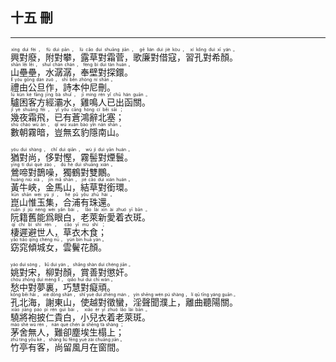 ## 十五 刪
---
<div>

<p>
<ruby><rb> 興對廢，附對攀，露草對霜菅，歌廉對借寇，習孔對希顏。 </rb> <rt>xìng  duì  fèi ， fù  duì  pān ， lù  cǎo  duì  shuāng  jiān ， gē  lián  duì  jiè  kòu ， xí  kǒng  duì  xī  yán 。</rt></ruby><BR>
<ruby><rb> 山壘壘，水潺潺，奉壁對探鐶。 </rb> <rt>shān  lěi  lěi ， shuǐ  chán  chán ， fèng  bì  duì  tàn  huán 。</rt></ruby><BR>
<ruby><rb> 禮由公旦作，詩本仲尼刪。 </rb> <rt>lǐ  yóu  gōng  dàn  zuò ， shī  běn  zhòng  ní  shān 。</rt></ruby><BR>
<ruby><rb> 驢困客方經灞水，雞鳴人已出函關。 </rb> <rt>lǘ  kùn  kè  fāng  jīng  bà  shuǐ ， jī  míng  rén  yǐ  chū  hán  guān 。</rt></ruby><BR>
<ruby><rb> 幾夜霜飛，已有蒼鴻辭北塞； </rb> <rt>jǐ  yè  shuāng  fēi ， yǐ  yǒu  cāng  hóng  cí  běi  sāi ；</rt></ruby><BR>
<ruby><rb> 數朝霧暗，豈無玄豹隱南山。 </rb> <rt>shù  cháo  wù  àn ， qǐ  wú  xuán  bào  yǐn  nán  shān 。</rt></ruby><BR></P>

<p>
<ruby><rb> 猶對尚，侈對慳，霧髻對煙鬟。 </rb> <rt>yóu  duì  shàng ， chǐ  duì  qiān ， wù  jì  duì  yān  huán 。</rt></ruby><BR>
<ruby><rb> 鶯啼對鵲噪，獨鶴對雙鷳。 </rb> <rt>yīng  tí  duì  què  zào ， dú  hè  duì  shuāng  xián 。</rt></ruby><BR>
<ruby><rb> 黃牛峽，金馬山，結草對銜環。 </rb> <rt>huáng  niú  xiá ， jīn  mǎ  shān ， jié  cǎo  duì  xián  huán 。</rt></ruby><BR>
<ruby><rb> 崑山惟玉集，合浦有珠還。 </rb> <rt>kūn  shān  wéi  yù  jí ， hé  pǔ  yǒu  zhū  hái 。</rt></ruby><BR>
<ruby><rb> 阮籍舊能爲眼白，老萊新愛着衣斑。 </rb> <rt>ruǎn  jí  jiù  néng  wèi  yǎn  bái ， lǎo  lái  xīn  ài  zhuó  yī  bān 。</rt></ruby><BR>
<ruby><rb> 棲遲避世人，草衣木食； </rb> <rt>qī  chí  bì  shì  rén ， cǎo  yī  mù  shí ；</rt></ruby><BR>
<ruby><rb> 窈窕傾城女，雲鬢花顏。 </rb> <rt>yǎo  tiǎo  qīng  chéng  nǚ ， yún  bìn  huā  yán 。</rt></ruby><BR></P>

<p>
<ruby><rb> 姚對宋，柳對顏，賞善對懲奸。 </rb> <rt>yáo  duì  sòng ， liǔ  duì  yán ， shǎng  shàn  duì  chéng  jiān 。</rt></ruby><BR>
<ruby><rb> 愁中對夢裏，巧慧對癡頑。 </rb> <rt>chóu  zhōng  duì  mèng  lǐ ， qiǎo  huì  duì  chī  wán 。</rt></ruby><BR>
<ruby><rb> 孔北海，謝東山，使越對徵蠻，淫聲聞濮上，離曲聽陽關。 </rb> <rt>kǒng  běi  hǎi ， xiè  dōng  shān ， shǐ  yuè  duì  zhēng  mán ， yín  shēng  wén  pú  shàng ， lí  qū  tīng  yáng  guān 。</rt></ruby><BR>
<ruby><rb> 驍將袍披仁貴白，小兒衣着老萊斑。 </rb> <rt>xiāo  jiāng  páo  pī  rén  guì  bái ， xiǎo  ér  yī  zhuó  lǎo  lái  bān 。</rt></ruby><BR>
<ruby><rb> 茅舍無人，難卻塵埃生榻上； </rb> <rt>máo  shè  wú  rén ， nán  què  chén  āi  shēng  tà  shàng ；</rt></ruby><BR>
<ruby><rb> 竹亭有客，尚留風月在窗間。 </rb> <rt>zhú  tíng  yǒu  kè ， shàng  liú  fēng  yuè  zài  chuāng  jiān 。</rt></ruby><BR></P>

</div>
